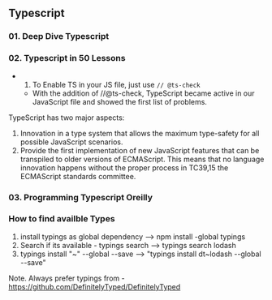 ## Typescript

### 01. Deep Dive Typescript

### 02. Typescript in 50 Lessons

- 1.  To Enable TS in your JS file, just use `// @ts-check`
  - With the addition of //@ts-check, TypeScript became active in our JavaScript file and showed the first list of problems.

TypeScript has two major aspects:

1. Innovation in a type system that allows the maximum type-safety for all possible JavaScript scenarios.
2. Provide the first implementation of new JavaScript features that can be transpiled to older versions of ECMAScript. This means that no language innovation happens without the proper process in TC39,15 the ECMAScript standards committee.

### 03. Programming Typescript Oreilly

### How to find availble Types

1.  install typings as global dependency --> npm install -global typings
2.  Search if its available - typings search <lib-name> --> typings search lodash
3.  typings install "<source>~<name>" --global --save --> "typings install dt~lodash --global --save"

Note. Always prefer typings from - https://github.com/DefinitelyTyped/DefinitelyTyped
